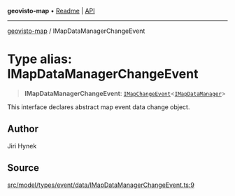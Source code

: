 **geovisto-map** • [Readme](../README.md) \| [API](../globals.md)

***

[geovisto-map](../README.md) / IMapDataManagerChangeEvent

# Type alias: IMapDataManagerChangeEvent

> **IMapDataManagerChangeEvent**: [`IMapChangeEvent`](../interfaces/IMapChangeEvent.md)\<[`IMapDataManager`](../interfaces/IMapDataManager.md)\>

This interface declares abstract map event data change object.

## Author

Jiri Hynek

## Source

[src/model/types/event/data/IMapDataManagerChangeEvent.ts:9](https://github.com/geovisto/geovisto-map/blob/e22d774889dbc28cc1ec62933ecf6bab6690f172/src/model/types/event/data/IMapDataManagerChangeEvent.ts#L9)
